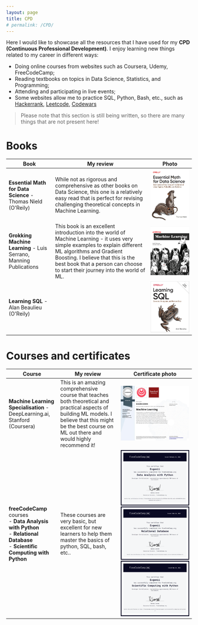 ```yaml
---
layout: page
title: CPD
# permalink: /CPD/
---
```


Here I would like to showcase all the resources that I have used for my **CPD (Continuous Professional Development)**. I enjoy learning new things related to my career in different ways:
- Doing online courses from websites such as Coursera, Udemy, FreeCodeCamp;
- Reading textbooks on topics in Data Science, Statistics, and Programming;
- Attending and participating in live events;
- Some websites allow me to practice SQL, Python, Bash, etc., such as [Hackerrank](https://www.hackerrank.com/profile/zorin_evgenii_m), [Leetcode](https://leetcode.com/u/vzem_19/), [Codewars](https://www.codewars.com/users/EvgeniiZorin)

> Please note that this section is still being written, so there are many things that are not present here! 

# Books

| Book | My review | Photo |
| - | - | - |
| **Essential Math for Data Science** - Thomas Nield (O'Reily) | While not as rigorous and comprehensive as other books on Data Science, this one is a relatively easy read that is perfect for revising challenging theoretical concepts in Machine Learning. | <a href="images/essential-math-for-data-science.png"><img src="images/essential-math-for-data-science.png"></a> |
| **Grokking Machine Learning** - Luis Serrano, Manning Publications | This book is an excellent introduction into the world of Machine Learning - it uses very simple examples to explain different ML algorithms and Gradient Boosting. I believe that this is the best book that a person can choose to start their journey into the world of ML. | <a href="images/grokking-machine-learning.png"><img src="images/grokking-machine-learning.png"></a> |
| **Learning SQL** - Alan Beaulieu (O'Reily) | | <img src="images/learning-sql-oreily.png"> | 


# Courses and certificates

| Course | My review | Certificate photo | 
| - | - | - |
| **Machine Learning Specialisation** - DeepLearning.ai, Stanford (Coursera) | This is an amazing comprehensive course that teaches both theoretical and practical aspects of building ML models. I believe that this might be the best course on ML out there and would highly recommend it! | <a href="images/ml-specialisation.png"><img src="images/ml-specialisation.png" border="0"></a></td> |
| **freeCodeCamp** courses<br>- **Data Analysis with Python**<br>- **Relational Database**<br>- **Scientific Computing with Python** | These courses are very basic, but excellent for new learners to help them master the basics of python, SQL, bash, etc.. | <img src="images/freeCodeCamp Data Analysis with Python.png"> <img src="images/freecodecamp_relational_database.png"> <img src="images/freecodecamp_scientific-computing-with-python.png"> |

